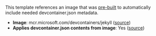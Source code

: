 This template references an image that was [pre-built](https://containers.dev/implementors/reference/#prebuilding) to automatically include needed devcontainer.json metadata.

* **Image**: mcr.microsoft.com/devcontainers/jekyll ([source](https://github.com/devcontainers/images/tree/main/src/jekyll))
* **Applies devcontainer.json contents from image**: Yes ([source](https://github.com/devcontainers/images/blob/main/src/jekyll/.devcontainer/devcontainer.json))
